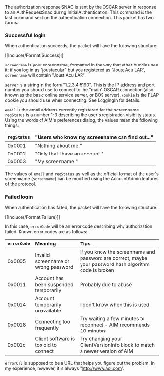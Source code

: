 The authorization response SNAC is sent by the OSCAR server in response to an AuthRequestSnac during InitialAuthentication. This command is the last command sent on the authentication connection. This packet has two forms.

### Successful login ###

When authentication succeeds, the packet will have the following structure:

[[Include(/Format/Success)]]

`screenname` is your screenname, formatted in the way that other buddies see it: if you log in as "joustacular" but you registered as "Joust Acu LAR", `screenname` will contain "Joust Acu LAR".

`server` is a string in the form "1.2.3.4:5190". This is the IP address and port number you should use to connect to the "main" OSCAR connection (also known as the basic online service server, or BOS server). `cookie` is the FLAP cookie you should use when connecting. See LoggingIn for details.

`email` is the email address currently registered for the screenname. `regStatus` is a number 1-3 describing the user's registration visiblity status. Using the words of AIM's preferences dialog, the values mean the following things:

| `regStatus` | "Users who know my screenname can find out..." |
|:------------|:-----------------------------------------------|
| 0x0001      |  "Nothing about me."                           |
| 0x0002      | "Only that I have an account."                 |
| 0x0003      | "My screenname."                               |

The values of `email` and `regStatus` as well as the official format of the user's screenname (`screenname`) can be modified using the AccountAdmin features of the protocol.

### Failed login ###

When authentication has failed, the packet will have the following structure:

[[Include(/Format/Failure)]]

In this case, `errorCode` will be an error code describing why authorization failed. Known error codes are as follows:

| `errorCode` | Meaning | Tips |
|:------------|:--------|:-----|
| 0x0005      | Invalid screenname or wrong password | If you know the screenname and password are correct, maybe your password hash algorithm code is broken |
| 0x0011      | Account has been suspended temporarily | Probably due to abuse |
| 0x0014      | Account temporarily unavailable | I don't know when this is used |
| 0x0018      | Connecting too frequently | Try waiting a few minutes to reconnect - AIM recommends 10 minutes |
| 0x001c      | Client software is too old to connect | Try changing your ClientVersionInfo block to match a newer version of AIM |

`errorUrl` is supposed to be a URL that helps you figure out the problem. In my experience, however, it is always "http://www.aol.com".